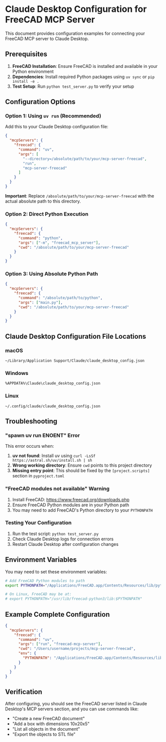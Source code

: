# Claude Desktop Configuration for FreeCAD MCP Server

This document provides configuration examples for connecting your FreeCAD MCP server to Claude Desktop.

## Prerequisites

1. **FreeCAD Installation**: Ensure FreeCAD is installed and available in your Python environment
2. **Dependencies**: Install required Python packages using `uv sync` or `pip install -e .`
3. **Test Setup**: Run `python test_server.py` to verify your setup

## Configuration Options

### Option 1: Using `uv run` (Recommended)

Add this to your Claude Desktop configuration file:

```json
{
  "mcpServers": {
    "freecad": {
      "command": "uv",
      "args": [
        "--directory=/absolute/path/to/your/mcp-server-freecad",
        "run",
        "mcp-server-freecad"
      ]
    }
  }
}
```

**Important**: Replace `/absolute/path/to/your/mcp-server-freecad` with the actual absolute path to this directory.

### Option 2: Direct Python Execution

```json
{
  "mcpServers": {
    "freecad": {
      "command": "python",
      "args": ["-m", "freecad_mcp_server"],
      "cwd": "/absolute/path/to/your/mcp-server-freecad"
    }
  }
}
```

### Option 3: Using Absolute Python Path

```json
{
  "mcpServers": {
    "freecad": {
      "command": "/absolute/path/to/python",
      "args": ["main.py"],
      "cwd": "/absolute/path/to/your/mcp-server-freecad"
    }
  }
}
```

## Claude Desktop Configuration File Locations

### macOS

```
~/Library/Application Support/Claude/claude_desktop_config.json
```

### Windows

```
%APPDATA%\Claude\claude_desktop_config.json
```

### Linux

```
~/.config/claude/claude_desktop_config.json
```

## Troubleshooting

### "spawn uv run ENOENT" Error

This error occurs when:

1. **uv not found**: Install uv using `curl -LsSf https://astral.sh/uv/install.sh | sh`
2. **Wrong working directory**: Ensure `cwd` points to this project directory
3. **Missing entry point**: This should be fixed by the `[project.scripts]` section in `pyproject.toml`

### "FreeCAD modules not available" Warning

1. Install FreeCAD: https://www.freecad.org/downloads.php
2. Ensure FreeCAD Python modules are in your Python path
3. You may need to add FreeCAD's Python directory to your `PYTHONPATH`

### Testing Your Configuration

1. Run the test script: `python test_server.py`
2. Check Claude Desktop logs for connection errors
3. Restart Claude Desktop after configuration changes

## Environment Variables

You may need to set these environment variables:

```bash
# Add FreeCAD Python modules to path
export PYTHONPATH="/Applications/FreeCAD.app/Contents/Resources/lib/python3.11/site-packages:$PYTHONPATH"

# On Linux, FreeCAD may be at:
# export PYTHONPATH="/usr/lib/freecad-python3/lib:$PYTHONPATH"
```

## Example Complete Configuration

```json
{
  "mcpServers": {
    "freecad": {
      "command": "uv",
      "args": ["run", "freecad-mcp-server"],
      "cwd": "/Users/username/projects/mcp-server-freecad",
      "env": {
        "PYTHONPATH": "/Applications/FreeCAD.app/Contents/Resources/lib/python3.11/site-packages"
      }
    }
  }
}
```

## Verification

After configuring, you should see the FreeCAD server listed in Claude Desktop's MCP servers section, and you can use commands like:

- "Create a new FreeCAD document"
- "Add a box with dimensions 10x20x5"
- "List all objects in the document"
- "Export the objects to STL file"
